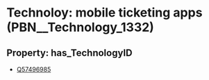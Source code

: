 # Technoloy: __mobile ticketing apps__ (PBN__Technology_1332)

## Property: has_TechnologyID

* [Q57496985](Q57496985)

